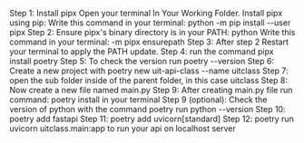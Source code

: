 Step 1: Install pipx
Open your terminal In Your Working Folder.
Install pipx using pip: Write this command in your terminal: python -m pip install --user pipx
Step 2: Ensure pipx's binary directory is in your PATH: python Write this command in your terminal:
-m pipx ensurepath
Step 3:
After step 2 Restart your terminal to apply the PATH update.
Step 4:
run the command pipx install poetry
Step 5:
To check the version run poetry --version
Step 6:
Create a new project with poetry new uit-api-class --name uitclass
Step 7:
open the sub folder inside of the parent folder, in this case uitclass
Step 8:
Now create a new file named main.py
Step 9: After creating main.py file run command:
poetry install in your terminal
Step 9 (optional):
Check the version of python with the command poetry run python --version
Step 10:
poetry add fastapi
Step 11:
poetry add uvicorn[standard]
Step 12:
poetry run uvicorn uitclass.main:app to run your api on localhost server
